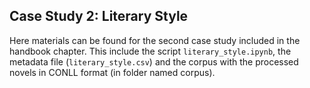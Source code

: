 ## Case Study 2: Literary Style

Here materials can be found for the second case study included in the handbook chapter. This include the script `literary_style.ipynb`, the metadata file (`literary_style.csv`) and the corpus with the processed novels in CONLL format (in folder named corpus). 




